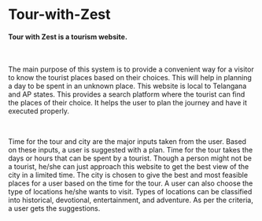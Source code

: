 # Tour-with-Zest
<h4>Tour with Zest is a tourism website.</h4> <br>
<p>The main purpose of this system is to provide a convenient way for a visitor to know the tourist places based on their choices. This will help in planning a day to be spent in an unknown place. This website is local to Telangana and AP states. This provides a search platform where the tourist can find the places of their choice. It helps the user to plan the journey and have it executed properly.</p>
<br> 
		<p>Time for the tour and city are the major inputs taken from the user. Based on these inputs, a user is suggested with a plan. Time for the tour takes the days or hours that can be spent by a tourist. Though a person might not be a tourist, he/she can just approach this website to get the best view of the city in a limited time. The city is chosen to give the best and most feasible places for a user based on the time for the tour. A user can also choose the type of locations he/she wants to visit. Types of locations can be classified into historical, devotional, entertainment, and adventure. As per the criteria, a user gets the suggestions.
</p>
